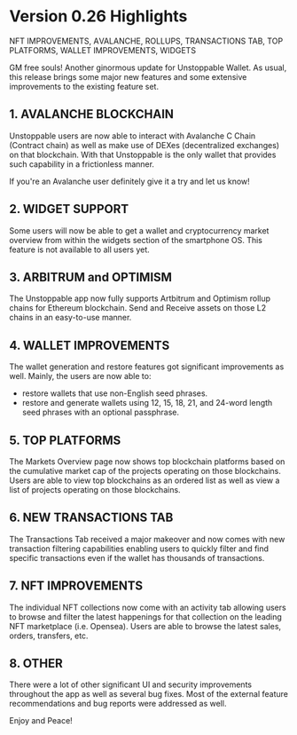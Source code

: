 
# Version 0.26 Highlights

NFT IMPROVEMENTS, АVALANCHE, ROLLUPS, TRANSACTIONS TAB, TOP PLATFORMS, WALLET IMPROVEMENTS, WIDGETS

GM free souls! Another ginormous update for Unstoppable Wallet. As usual, this release brings some major new features and some extensive improvements to the existing feature set.

## 1. AVALANCHE BLOCKCHAIN

Unstoppable users are now able to interact with Avalanche C Chain (Contract chain) as well as make use of DEXes (decentralized exchanges) on that blockchain. With that Unstoppable is the only wallet that provides such capability in a frictionless manner.

If you're an Avalanche user definitely give it a try and let us know!

## 2. WIDGET SUPPORT

Some users will now be able to get a wallet and cryptocurrency market overview from within the widgets section of the smartphone OS. This feature is not available to all users yet.

## 3. ARBITRUM and OPTIMISM

The Unstoppable app now fully supports Artbitrum and Optimism rollup chains for Ethereum blockchain. Send and Receive assets on those L2 chains in an easy-to-use manner.

## 4. WALLET IMPROVEMENTS

The wallet generation and restore features got significant improvements as well. Mainly, the users are now able to:

- restore wallets that use non-English seed phrases.
- restore and generate wallets using 12, 15, 18, 21, and 24-word length seed phrases with an optional passphrase.

## 5. TOP PLATFORMS

The Markets Overview page now shows top blockchain platforms based on the cumulative market cap of the projects operating on those blockchains. Users are able to view top blockchains as an ordered list as well as view a list of projects operating on those blockchains.

## 6. NEW TRANSACTIONS TAB

The Transactions Tab received a major makeover and now comes with new transaction filtering capabilities enabling users to quickly filter and find specific transactions even if the wallet has thousands of transactions.

## 7. NFT IMPROVEMENTS

The individual NFT collections now come with an activity tab allowing users to browse and filter the latest happenings for that collection on the leading NFT marketplace (i.e. Opensea). Users are able to browse the latest sales, orders, transfers, etc.

## 8. OTHER

There were a lot of other significant UI and security improvements throughout the app as well as several bug fixes. Most of the external feature recommendations and bug reports were addressed as well.

Enjoy and Peace!
